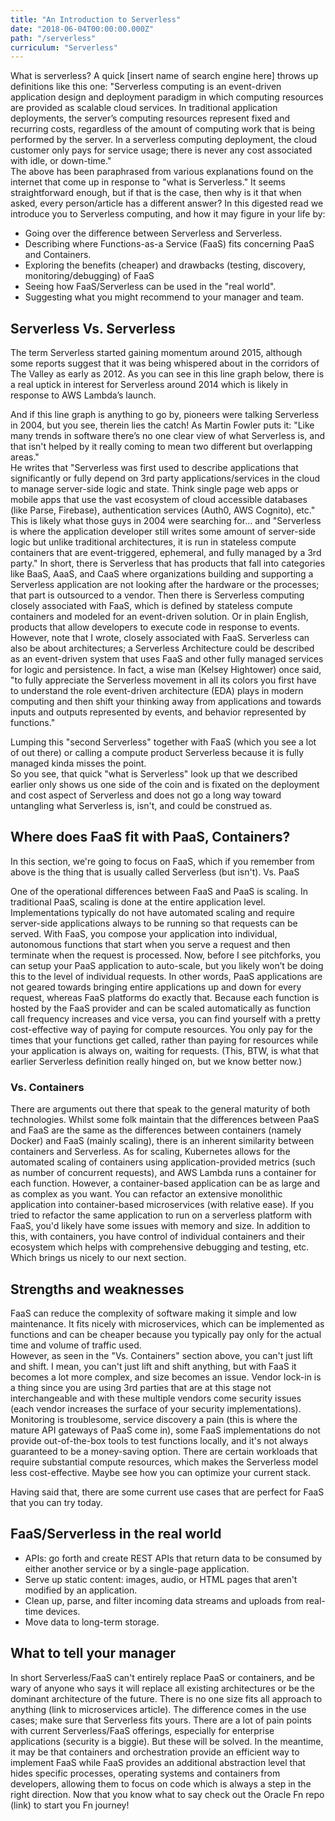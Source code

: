 ```yaml
---
title: "An Introduction to Serverless"
date: "2018-06-04T00:00:00.000Z"
path: "/serverless"
curriculum: "Serverless"
---
```


What is serverless? A quick [insert name of search engine here] throws up definitions like this one: 
"Serverless computing is an event-driven application design and deployment paradigm in which computing resources are provided as scalable cloud services. In traditional application deployments, the server’s computing resources represent fixed and recurring costs, regardless of the amount of computing work that is being performed by the server. In a serverless computing deployment, the cloud customer only pays for service usage; there is never any cost associated with idle, or down-time."  
The above has been paraphrased from various explanations found on the internet that come up in response to "what is Serverless." It seems straightforward enough, but if that is the case, then why is it that when asked, every person/article has a different answer? 
In this digested read we introduce you to Serverless computing, and how it may figure in your life by:  
*	Going over the difference between Serverless and Serverless.
*	Describing where Functions-as-a Service (FaaS) fits concerning PaaS and Containers. 
*	Exploring the benefits (cheaper) and drawbacks (testing, discovery, monitoring/debugging) of FaaS  
*	Seeing how FaaS/Serverless can be used in the "real world".
*	Suggesting what you might recommend to your manager and team. 

## Serverless Vs. Serverless  
The term Serverless started gaining momentum around 2015, although some reports suggest that it was being whispered about in the corridors of The Valley as early as 2012.  As you can see in this line graph below, there is a real uptick in interest for Serverless around 2014 which is likely in response to AWS Lambda’s launch.

 

And if this line graph is anything to go by, pioneers were talking Serverless in 2004, but you see, therein lies the catch! As Martin Fowler puts it: 
"Like many trends in software there’s no one clear view of what Serverless is, and that isn't helped by it really coming to mean two different but overlapping areas."  
He writes that "Serverless was first used to describe applications that significantly or fully depend on 3rd party applications/services in the cloud to manage server-side logic and state. Think single page web apps or mobile apps that use the vast ecosystem of cloud accessible databases (like Parse, Firebase), authentication services (Auth0, AWS Cognito), etc." This is likely what those guys in 2004 were searching for... and "Serverless is where the application developer still writes some amount of server-side logic but unlike traditional architectures, it is run in stateless compute containers that are event-triggered, ephemeral, and fully managed by a 3rd party." 
In short, there is Serverless that has products that fall into categories like BaaS, AaaS, and CaaS where organizations building and supporting a Serverless application are not looking after the hardware or the processes; that part is outsourced to a vendor.  Then there is Serverless computing closely associated with FaaS, which is defined by stateless compute containers and modeled for an event-driven solution. Or in plain English, products that allow developers to execute code in response to events. However, note that I wrote, closely associated with FaaS.  Serverless can also be about architectures; a Serverless Architecture could be described as an event-driven system that uses FaaS and other fully managed services for logic and persistence. 
In fact, a wise man (Kelsey Hightower) once said, "to fully appreciate the Serverless movement in all its colors you first have to understand the role event-driven architecture (EDA) plays in modern computing and then shift your thinking away from applications and towards inputs and outputs represented by events, and behavior represented by functions."
 
Lumping this "second Serverless" together with FaaS (which you see a lot of out there) or calling a compute product Serverless because it is fully managed kinda misses the point.  
So you see, that quick "what is Serverless" look up that we described earlier only shows us one side of the coin and is fixated on the deployment and cost aspect of Serverless and does not go a long way toward untangling what Serverless is, isn't, and could be construed as.  

## Where does FaaS fit with PaaS, Containers? 

In this section, we're going to focus on FaaS, which if you remember from above is the thing that is usually called Serverless (but isn't).
Vs. PaaS 

One of the operational differences between FaaS and PaaS is scaling. In traditional PaaS, scaling is done at the entire application level. Implementations typically do not have automated scaling and require server-side applications always to be running so that requests can be served. With FaaS, you compose your application into individual, autonomous functions that start when you serve a request and then terminate when the request is processed. Now, before I see pitchforks, you can setup your PaaS application to auto-scale, but you likely won’t be doing this to the level of individual requests. In other words, PaaS applications are not geared towards bringing entire applications up and down for every request, whereas FaaS platforms do exactly that. Because each function is hosted by the FaaS provider and can be scaled automatically as function call frequency increases and vice versa, you can find yourself with a pretty cost-effective way of paying for compute resources. You only pay for the times that your functions get called, rather than paying for resources while your application is always on, waiting for requests. (This, BTW, is what that earlier Serverless definition really hinged on, but we know better now.) 

### Vs. Containers

There are arguments out there that speak to the general maturity of both technologies. Whilst some folk maintain that the differences between PaaS and FaaS are the same as the differences between containers (namely Docker) and FaaS (mainly scaling), there is an inherent similarity between containers and Serverless. As for scaling, Kubernetes allows for the automated scaling of containers using application-provided metrics (such as number of concurrent requests), and AWS Lambda runs a container for each function.
However, a container-based application can be as large and as complex as you want. You can refactor an extensive monolithic application into container-based microservices (with relative ease). If you tried to refactor the same application to run on a serverless platform with FaaS, you'd likely have some issues with memory and size. In addition to this, with containers, you have control of individual containers and their ecosystem which helps with comprehensive debugging and testing, etc. Which brings us nicely to our next section. 

## Strengths and weaknesses

FaaS can reduce the complexity of software making it simple and low maintenance. It fits nicely with microservices, which can be implemented as functions and can be cheaper because you typically pay only for the actual time and volume of traffic used.   
However, as seen in the "Vs. Containers" section above, you can't just lift and shift. I mean, you can't just lift and shift anything, but with FaaS it becomes a lot more complex, and size becomes an issue. Vendor lock-in is a thing since you are using 3rd parties that are at this stage not interchangeable and with these multiple vendors come security issues (each vendor increases the surface of your security implementations). Monitoring is troublesome, service discovery a pain (this is where the mature API gateways of PaaS come in), some FaaS implementations do not provide out-of-the-box tools to test functions locally, and it's not always guaranteed to be a money-saving option. There are certain workloads that require substantial compute resources, which makes the Serverless model less cost-effective. Maybe see how you can optimize your current stack.    

Having said that, there are some current use cases that are perfect for FaaS that you can try today. 

## FaaS/Serverless in the real world 

*	APIs: go forth and create REST APIs that return data to be consumed by either another service or by a single-page application. 
*	Serve up static content: images, audio, or HTML pages that aren't modified by an application. 
*	 Clean up, parse, and filter incoming data streams and uploads from real-time devices.
*	Move data to long-term storage.

## What to tell your manager

In short Serverless/FaaS can't entirely replace PaaS or containers, and be wary of anyone who says it will replace all existing architectures or be the dominant architecture of the future. There is no one size fits all approach to anything (link to microservices article). The difference comes in the use cases; make sure that Serverless fits yours. There are a lot of pain points with current Serverless/FaaS offerings, especially for enterprise applications (security is a biggie). But these will be solved. In the meantime, it may be that containers and orchestration provide an efficient way to implement FaaS while FaaS provides an additional abstraction level that hides specific processes, operating systems and containers from developers, allowing them to focus on code which is always a step in the right direction. Now that you know what to say check out the Oracle Fn repo (link) to start you Fn journey!  
